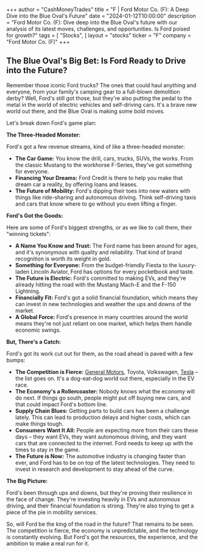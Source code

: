 +++
author = "CashMoneyTrades"
title = "F |  Ford Motor Co. (F): A Deep Dive into the Blue Oval's Future"
date = "2024-01-12T10:00:00"
description = "Ford Motor Co. (F):  Dive deep into the Blue Oval's future with our analysis of its latest moves, challenges, and opportunities. Is Ford poised for growth?"
tags = [
"Stocks",
]
layout = "stocks"
ticker = "F"
company = "Ford Motor Co. (F)"
+++
        


##  The Blue Oval's Big Bet: Is Ford Ready to Drive into the Future?

Remember those iconic Ford trucks? The ones that could haul anything and everyone, from your family's camping gear to a full-blown demolition derby? Well, Ford's still got those, but they're also putting the pedal to the metal in the world of electric vehicles and self-driving cars.  It's a brave new world out there, and the Blue Oval is making some bold moves.

Let's break down Ford's game plan:  

**The Three-Headed Monster:**

Ford's got a few revenue streams, kind of like a three-headed monster:

* **The Car Game:**  You know the drill, cars, trucks, SUVs, the works.  From the classic Mustang to the workhorse F-Series, they've got something for everyone.
* **Financing Your Dreams:** Ford Credit is there to help you make that dream car a reality, by offering loans and leases.
* **The Future of Mobility:**  Ford's dipping their toes into new waters with things like ride-sharing and autonomous driving.  Think self-driving taxis and cars that know where to go without you even lifting a finger. 

**Ford's Got the Goods:**

Here are some of Ford's biggest strengths, or as we like to call them, their "winning tickets":

* **A Name You Know and Trust:** The Ford name has been around for ages, and it's synonymous with quality and reliability.  That kind of brand recognition is worth its weight in gold. 
* **Something for Everyone:** From the budget-friendly Fiesta to the luxury-laden Lincoln Aviator, Ford has options for every pocketbook and taste.
* **The Future is Electric:** Ford's committed to making EVs, and they're already hitting the road with the Mustang Mach-E and the F-150 Lightning.  
* **Financially Fit:** Ford's got a solid financial foundation, which means they can invest in new technologies and weather the ups and downs of the market. 
* **A Global Force:**  Ford's presence in many countries around the world means they're not just reliant on one market, which helps them handle economic swings.

**But, There's a Catch:**

Ford's got its work cut out for them, as the road ahead is paved with a few bumps:

* **The Competition is Fierce:**  [General Motors](/stocks/gm/), Toyota, Volkswagen, [Tesla](/stocks/tsla/) – the list goes on.  It's a dog-eat-dog world out there, especially in the EV race.
* **The Economy's a Rollercoaster:** Nobody knows what the economy will do next. If things go south, people might put off buying new cars, and that could impact Ford's bottom line.
* **Supply Chain Blues:**  Getting parts to build cars has been a challenge lately.  This can lead to production delays and higher costs, which can make things tough.
* **Consumers Want It All:**  People are expecting more from their cars these days – they want EVs, they want autonomous driving, and they want cars that are connected to the internet. Ford needs to keep up with the times to stay in the game.
* **The Future is Now:**  The automotive industry is changing faster than ever, and Ford has to be on top of the latest technologies.  They need to invest in research and development to stay ahead of the curve.

**The Big Picture:**

Ford's been through ups and downs, but they're proving their resilience in the face of change. They're investing heavily in EVs and autonomous driving, and their financial foundation is strong.  They're also trying to get a piece of the pie in mobility services. 

So, will Ford be the king of the road in the future? That remains to be seen. The competition is fierce, the economy is unpredictable, and the technology is constantly evolving. But Ford's got the resources, the experience, and the ambition to make a real run for it.   

        